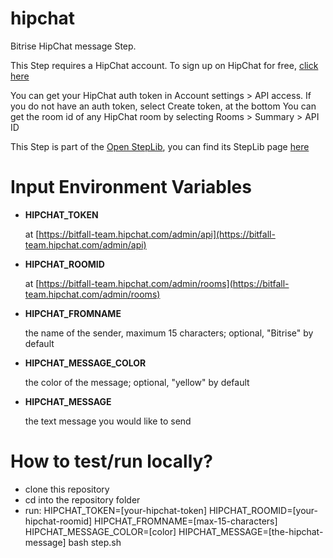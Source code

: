 hipchat
=======

Bitrise HipChat message Step.

This Step requires a HipChat account. To sign up on HipChat for free, [click here](https://www.hipchat.com/sign_up)

You can get your HipChat auth token in Account settings > API access. If you do not have an auth token, select Create token, at the bottom
You can get the room id of any HipChat room by selecting Rooms > Summary > API ID

This Step is part of the [Open StepLib](http://www.steplib.com/), you can find its StepLib page [here](http://www.steplib.com/step/hipchat)

# Input Environment Variables
- **HIPCHAT_TOKEN**

    at [https://bitfall-team.hipchat.com/admin/api](https://bitfall-team.hipchat.com/admin/api)
- **HIPCHAT_ROOMID**

	at [https://bitfall-team.hipchat.com/admin/rooms](https://bitfall-team.hipchat.com/admin/rooms)
- **HIPCHAT_FROMNAME**

	the name of the sender, maximum 15 characters; optional, "Bitrise" by default
- **HIPCHAT_MESSAGE_COLOR**

	the color of the message; optional, "yellow" by default
- **HIPCHAT_MESSAGE**

	the text message you would like to send

# How to test/run locally?

- clone this repository
- cd into the repository folder
- run: HIPCHAT_TOKEN=[your-hipchat-token] HIPCHAT_ROOMID=[your-hipchat-roomid] HIPCHAT_FROMNAME=[max-15-characters] HIPCHAT_MESSAGE_COLOR=[color] HIPCHAT_MESSAGE=[the-hipchat-message] bash step.sh
